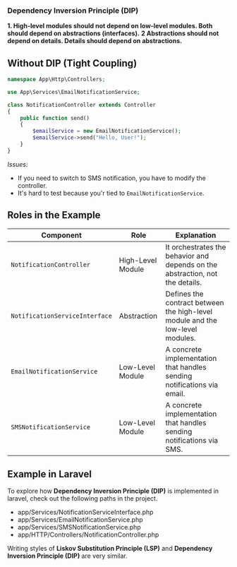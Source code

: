 ### Dependency Inversion Principle (DIP)

**1. High-level modules should not depend on low-level modules. Both should depend on abstractions (interfaces).**
**2 Abstractions should not depend on details. Details should depend on abstractions.**

## Without DIP (Tight Coupling)

```php
namespace App\Http\Controllers;

use App\Services\EmailNotificationService;

class NotificationController extends Controller
{
    public function send()
    {
        $emailService = new EmailNotificationService();
        $emailService->send("Hello, User!");
    }
}
```
*Issues:*
- If you need to switch to SMS notification, you have to modify the controller.
- It's hard to test because you'r tied to ```EmailNotificationService```.

## Roles in the Example

| Component                          | Role               | Explanation                                                                                                      |
| ---------------------------------- | ------------------ | ---------------------------------------------------------------------------------------------------------------- |
| ```NotificationController```             | High-Level Module  | It orchestrates the behavior and depends on the abstraction, not the details.                                   |
| ```NotificationServiceInterface```       | Abstraction        | Defines the contract between the high-level module and the low-level modules.                                   |
| ```EmailNotificationService```           | Low-Level Module   | A concrete implementation that handles sending notifications via email.                                         |
| ```SMSNotificationService```             | Low-Level Module   | A concrete implementation that handles sending notifications via SMS.                                           |


## Example in Laravel

To explore how **Dependency Inversion Principle (DIP)** is implemented in laravel, check out the following paths in the project.

- app/Services/NotificationServiceInterface.php
- app/Services/EmailNotificationService.php
- app/Services/SMSNotificationService.php
- app/HTTP/Controllers/NotificationController.php

Writing styles of **Liskov Substitution Principle (LSP)** and **Dependency Inversion Principle (DIP)** are very similar. 